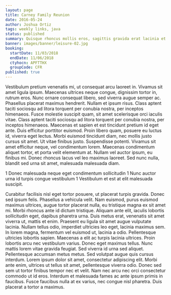 ```yaml
---
layout: page
title: Carney Family Reunion
date: 2016-05-24
author: Joshua Ortiz
tags: weekly links, java
status: published
summary: Quisque rhoncus mollis eros, sagittis gravida erat lacinia et.
banner: images/banner/leisure-02.jpg
booking:
  startDate: 11/03/2018
  endDate: 11/06/2018
  ctyhocn: APFTTHX
  groupCode: CFR
published: true
---
```

Vestibulum pretium venenatis mi, ut consequat arcu laoreet in. Vivamus sit amet ligula ipsum. Maecenas ultrices neque congue, dignissim tortor in, rutrum eros. Nunc ornare consequat libero, sed viverra augue semper ac. Phasellus placerat maximus hendrerit. Nullam et ipsum risus. Class aptent taciti sociosqu ad litora torquent per conubia nostra, per inceptos himenaeos. Fusce molestie suscipit quam, sit amet scelerisque orci iaculis vitae. Class aptent taciti sociosqu ad litora torquent per conubia nostra, per inceptos himenaeos. Maecenas et sapien et est tincidunt pretium id eget ante. Duis efficitur porttitor euismod. Proin libero quam, posuere eu luctus id, viverra eget lectus. Morbi euismod tincidunt diam, nec mollis justo cursus sit amet.
Ut vitae finibus justo. Suspendisse potenti. Vivamus sit amet efficitur neque, vel condimentum lorem. Maecenas condimentum aliquet tortor, et porta velit elementum at. Nullam vel auctor ipsum, eu finibus mi. Donec rhoncus lacus vel leo maximus laoreet. Sed nunc nulla, blandit sed urna sit amet, malesuada malesuada diam.

1 Donec malesuada neque eget condimentum sollicitudin
1 Nunc auctor urna id turpis congue vestibulum
1 Vestibulum et est at elit malesuada suscipit.

Curabitur facilisis nisl eget tortor posuere, ut placerat turpis gravida. Donec sed ipsum felis. Phasellus a vehicula velit. Nam euismod, purus euismod maximus ultrices, augue tortor placerat nulla, eu tristique magna ex sit amet mi. Morbi rhoncus ante id dictum tristique. Aliquam ante elit, iaculis lobortis sollicitudin eget, dapibus pharetra urna. Duis metus erat, venenatis sit amet viverra ut, mattis et enim. Praesent eu ligula sit amet augue vulputate lacinia. Nullam tellus odio, imperdiet ultricies leo eget, lacinia maximus sem. In lorem magna, fermentum vel euismod ut, lacinia a odio. Pellentesque ultricies lobortis sapien. Maecenas a elit ac turpis lacinia ultrices.
Proin lobortis arcu nec vestibulum varius. Donec eget maximus tellus. Nunc mattis lorem vitae gravida feugiat. Sed viverra id urna sed aliquet. Pellentesque accumsan metus metus. Sed volutpat augue quis cursus interdum. Lorem ipsum dolor sit amet, consectetur adipiscing elit. Morbi ante enim, ultrices ut tellus sit amet, pellentesque viverra odio. Donec sed sem ut tortor finibus tempor nec et velit. Nam nec arcu nec orci consectetur commodo ut id eros. Interdum et malesuada fames ac ante ipsum primis in faucibus. Fusce faucibus nulla at ex varius, nec congue nisl pharetra. Duis placerat a tortor a maximus.
